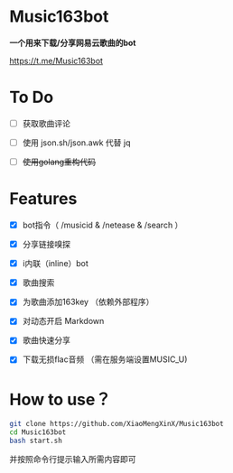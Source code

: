 # Music163bot

**一个用来下载/分享网易云歌曲的bot**

https://t.me/Music163bot

# To Do

- [ ] 获取歌曲评论

- [ ] 使用 json.sh/json.awk 代替 jq

- [ ] ~~使用golang重构代码~~

# Features

- [x] bot指令（ /musicid & /netease & /search ）

- [x] 分享链接嗅探

- [x] i内联（inline）bot

- [x] 歌曲搜索

- [x] 为歌曲添加163key （依赖外部程序）

- [x] 对动态开启 Markdown

- [x] 歌曲快速分享

- [x] 下载无损flac音频 （需在服务端设置MUSIC_U)

# How to use？

```bash
git clone https://github.com/XiaoMengXinX/Music163bot
cd Music163bot
bash start.sh
```

并按照命令行提示输入所需内容即可





